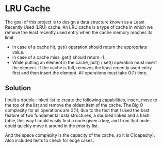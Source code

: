 # LRU Cache

The goal of this project is to design a data structure known as a Least Recently Used (LRU) cache. 
An LRU cache is a type of cache in which we remove the least recently used entry when the cache memory reaches its limit. 
- In case of a cache hit, get() operation should return the appropriate value.
- In case of a cache miss, get() should return -1.
- While putting an element in the cache, put() / set() operation must insert the element. If the cache is full, removes the least recently used entry first and then insert the element.
All operations must take O(1) time.


## Solution

I built a double-linked list to create the following capabilities, insert, move to the top of the list and 
remove the oldest item of the cache. The Big O complexity for all operations are 0(1), due 
to the fact that I used the best feature of two fundamental data structures, a doubled linked and a hash table, this 
way I could easily find a node given a key, and from that node could quickly move it around in the priority list.

And the space complexity is the capacity of the cache, so it is O(capacity). 
Also included tests to check for edge cases.

